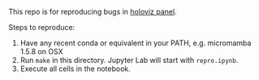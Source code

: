 This repo is for reproducing bugs in [holoviz panel](https://github.com/holoviz/panel).

Steps to reproduce:
1. Have any recent conda or equivalent in your PATH, e.g. micromamba 1.5.8 on OSX
2. Run `make` in this directory.  Jupyter Lab will start with `repro.ipynb`.
3. Execute all cells in the notebook.

